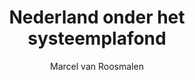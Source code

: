 ---
title: "Nederland onder het systeemplafond"
author: "Marcel van Roosmalen"
isbn: ""
isbn13: "9789045041353"
rating: "4"
publisher: "atlas contact"
pages: "384"
publishYear: "2020"
read: "2020"
goodreads_id: "53443437"
---